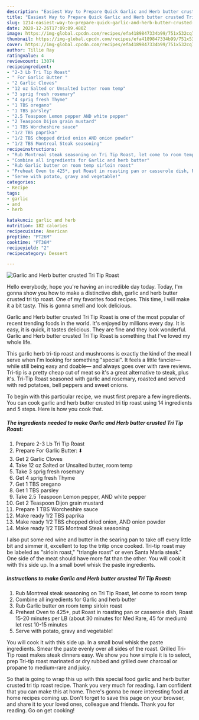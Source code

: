 ```yaml
---
description: "Easiest Way to Prepare Quick Garlic and Herb butter crusted Tri Tip Roast"
title: "Easiest Way to Prepare Quick Garlic and Herb butter crusted Tri Tip Roast"
slug: 1214-easiest-way-to-prepare-quick-garlic-and-herb-butter-crusted-tri-tip-roast
date: 2020-12-26T17:09:09.480Z
image: https://img-global.cpcdn.com/recipes/efa4189847334b99/751x532cq70/garlic-and-herb-butter-crusted-tri-tip-roast-recipe-main-photo.jpg
thumbnail: https://img-global.cpcdn.com/recipes/efa4189847334b99/751x532cq70/garlic-and-herb-butter-crusted-tri-tip-roast-recipe-main-photo.jpg
cover: https://img-global.cpcdn.com/recipes/efa4189847334b99/751x532cq70/garlic-and-herb-butter-crusted-tri-tip-roast-recipe-main-photo.jpg
author: Tillie Ray
ratingvalue: 4
reviewcount: 13074
recipeingredient:
- "2-3 Lb Tri Tip Roast"
- " For Garlic Butter "
- "2 Garlic Cloves"
- "12 oz Salted or Unsalted butter room temp"
- "3 sprig fresh rosemary"
- "4 sprig fresh Thyme"
- "1 TBS oregano"
- "1 TBS parsley"
- "2.5 Teaspoon Lemon pepper AND white pepper"
- "2 Teaspoon Dijon grain mustard"
- "1 TBS Worcheshire sauce"
- "1/2 TBS paprika"
- "1/2 TBS chopped dried onion AND onion powder"
- "1/2 TBS Montreal Steak seasoning"
recipeinstructions:
- "Rub Montreal steak seasoning on Tri Tip Roast, let come to room temp"
- "Combine all ingredients for Garlic and herb butter"
- "Rub Garlic butter on room temp sirloin roast"
- "Preheat Oven to 425*, put Roast in roasting pan or casserole dish, Roast 15-20 minutes per LB (about 30 minutes for Med Rare, 45 for medium) let rest 10-15 minutes"
- "Serve with potato, gravy and vegetable!"
categories:
- Recipe
tags:
- garlic
- and
- herb

katakunci: garlic and herb 
nutrition: 182 calories
recipecuisine: American
preptime: "PT26M"
cooktime: "PT36M"
recipeyield: "2"
recipecategory: Dessert

---
```



![Garlic and Herb butter crusted Tri Tip Roast](https://img-global.cpcdn.com/recipes/efa4189847334b99/751x532cq70/garlic-and-herb-butter-crusted-tri-tip-roast-recipe-main-photo.jpg)

Hello everybody, hope you're having an incredible day today. Today, I'm gonna show you how to make a distinctive dish, garlic and herb butter crusted tri tip roast. One of my favorites food recipes. This time, I will make it a bit tasty. This is gonna smell and look delicious.

Garlic and Herb butter crusted Tri Tip Roast is one of the most popular of recent trending foods in the world. It's enjoyed by millions every day. It is easy, it is quick, it tastes delicious. They are fine and they look wonderful. Garlic and Herb butter crusted Tri Tip Roast is something that I've loved my whole life.

This garlic herb tri-tip roast and mushrooms is exactly the kind of the meal I serve when I&#39;m looking for something &#34;special&#34;. It feels a little fancier— while still being easy and doable— and always goes over with rave reviews. Tri-tip is a pretty cheap cut of meat so it&#39;s a great alternative to steak, plus it&#39;s. Tri-Tip Roast seasoned with garlic and rosemary, roasted and served with red potatoes, bell peppers and sweet onions.


To begin with this particular recipe, we must first prepare a few ingredients. You can cook garlic and herb butter crusted tri tip roast using 14 ingredients and 5 steps. Here is how you cook that.

<!--inarticleads1-->

##### The ingredients needed to make Garlic and Herb butter crusted Tri Tip Roast:

1. Prepare 2-3 Lb Tri Tip Roast
1. Prepare  For Garlic Butter: ⬇️
1. Get 2 Garlic Cloves
1. Take 12 oz Salted or Unsalted butter, room temp
1. Take 3 sprig fresh rosemary
1. Get 4 sprig fresh Thyme
1. Get 1 TBS oregano
1. Get 1 TBS parsley
1. Take 2.5 Teaspoon Lemon pepper, AND white pepper
1. Get 2 Teaspoon Dijon grain mustard
1. Prepare 1 TBS Worcheshire sauce
1. Make ready 1/2 TBS paprika
1. Make ready 1/2 TBS chopped dried onion, AND onion powder
1. Make ready 1/2 TBS Montreal Steak seasoning


I also put some red wine and butter in the searing pan to take off every little bit and simmer it, excellent to top the tritip once cooked. Tri-tip roast may be labeled as &#34;sirloin roast,&#34; &#34;triangle roast&#34; or even Santa Maria steak.&#34; One side of the meat should have more fat than the other. You will cook it with this side up. In a small bowl whisk the paste ingredients. 

<!--inarticleads2-->

##### Instructions to make Garlic and Herb butter crusted Tri Tip Roast:

1. Rub Montreal steak seasoning on Tri Tip Roast, let come to room temp
1. Combine all ingredients for Garlic and herb butter
1. Rub Garlic butter on room temp sirloin roast
1. Preheat Oven to 425*, put Roast in roasting pan or casserole dish, Roast 15-20 minutes per LB (about 30 minutes for Med Rare, 45 for medium) let rest 10-15 minutes
1. Serve with potato, gravy and vegetable!


You will cook it with this side up. In a small bowl whisk the paste ingredients. Smear the paste evenly over all sides of the roast. Grilled Tri-Tip roast makes steak dinners easy. We show you how simple it is to select, prep Tri-tip roast marinated or dry rubbed and grilled over charcoal or propane to medium-rare and juicy. 

So that is going to wrap this up with this special food garlic and herb butter crusted tri tip roast recipe. Thank you very much for reading. I am confident that you can make this at home. There's gonna be more interesting food at home recipes coming up. Don't forget to save this page on your browser, and share it to your loved ones, colleague and friends. Thank you for reading. Go on get cooking!
